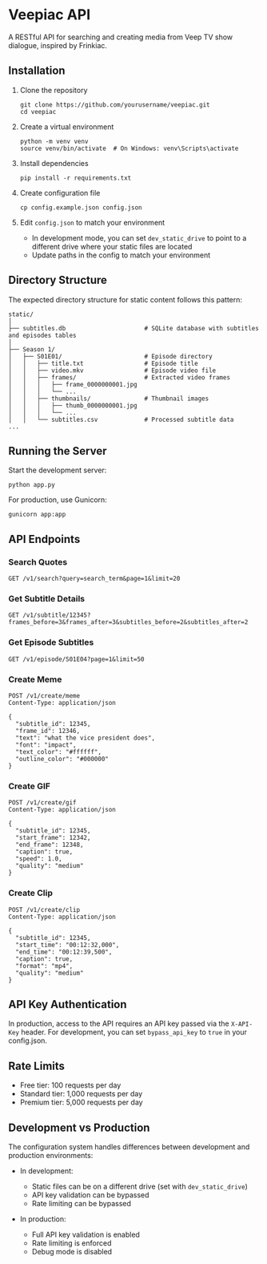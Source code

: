 # Veepiac API

A RESTful API for searching and creating media from Veep TV show dialogue, inspired by Frinkiac.

## Installation

1. Clone the repository
    ```
    git clone https://github.com/yourusername/veepiac.git
    cd veepiac
    ```

2. Create a virtual environment
    ```
    python -m venv venv
    source venv/bin/activate  # On Windows: venv\Scripts\activate
    ```

3. Install dependencies
    ```
    pip install -r requirements.txt
    ```

4. Create configuration file
    ```
    cp config.example.json config.json
    ```

5. Edit `config.json` to match your environment
    - In development mode, you can set `dev_static_drive` to point to a different drive where your static files are located
    - Update paths in the config to match your environment

## Directory Structure

The expected directory structure for static content follows this pattern:

```
static/
│
├── subtitles.db                      # SQLite database with subtitles and episodes tables
│
├── Season 1/
│   ├── S01E01/                       # Episode directory
│   │   ├── title.txt                 # Episode title
│   │   ├── video.mkv                 # Episode video file
│   │   ├── frames/                   # Extracted video frames
│   │   │   ├── frame_0000000001.jpg
│   │   │   └── ...
│   │   ├── thumbnails/               # Thumbnail images
│   │   │   ├── thumb_0000000001.jpg
│   │   │   └── ...
│   │   └── subtitles.csv             # Processed subtitle data
...
```

## Running the Server

Start the development server:
```
python app.py
```

For production, use Gunicorn:
```
gunicorn app:app
```

## API Endpoints

### Search Quotes
```
GET /v1/search?query=search_term&page=1&limit=20
```

### Get Subtitle Details
```
GET /v1/subtitle/12345?frames_before=3&frames_after=3&subtitles_before=2&subtitles_after=2
```

### Get Episode Subtitles
```
GET /v1/episode/S01E04?page=1&limit=50
```

### Create Meme
```
POST /v1/create/meme
Content-Type: application/json

{
  "subtitle_id": 12345,
  "frame_id": 12346,
  "text": "what the vice president does",
  "font": "impact",
  "text_color": "#ffffff",
  "outline_color": "#000000"
}
```

### Create GIF
```
POST /v1/create/gif
Content-Type: application/json

{
  "subtitle_id": 12345,
  "start_frame": 12342,
  "end_frame": 12348,
  "caption": true,
  "speed": 1.0,
  "quality": "medium"
}
```

### Create Clip
```
POST /v1/create/clip
Content-Type: application/json

{
  "subtitle_id": 12345,
  "start_time": "00:12:32,000",
  "end_time": "00:12:39,500",
  "caption": true,
  "format": "mp4",
  "quality": "medium"
}
```

## API Key Authentication

In production, access to the API requires an API key passed via the `X-API-Key` header. For development, you can set `bypass_api_key` to `true` in your config.json.

## Rate Limits

- Free tier: 100 requests per day
- Standard tier: 1,000 requests per day
- Premium tier: 5,000 requests per day

## Development vs Production

The configuration system handles differences between development and production environments:

- In development:
  - Static files can be on a different drive (set with `dev_static_drive`)
  - API key validation can be bypassed
  - Rate limiting can be bypassed

- In production:
  - Full API key validation is enabled
  - Rate limiting is enforced
  - Debug mode is disabled
